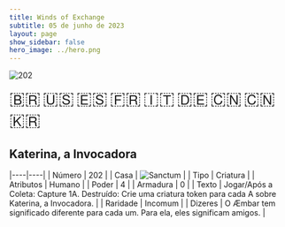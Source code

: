 ```yaml
---
title: Winds of Exchange
subtitle: 05 de junho de 2023
layout: page
show_sidebar: false
hero_image: ../hero.png
---
```


![202](https://mastervault-storage-prod.s3.amazonaws.com/media/card_front/pt/600_202_baf338dd8302_pt.png)

<span title="Português" style="font-size: 32px;cursor: pointer;" onclick="javascript:document.querySelector('img[alt=\'202\']').src=document.querySelector('img[alt=\'202\']').src.replace(/card_front\/[^/]+/, 'card_front/pt').replace(/_[^/.0-9]+\.png/, '_pt.png')">🇧🇷</span>
<span title="English" style="font-size: 32px;cursor: pointer;" onclick="javascript:document.querySelector('img[alt=\'202\']').src=document.querySelector('img[alt=\'202\']').src.replace(/card_front\/[^/]+/, 'card_front/en').replace(/_[^/.0-9]+\.png/, '_en.png')">🇺🇸</span>
<span title="Español" style="font-size: 32px;cursor: pointer;" onclick="javascript:document.querySelector('img[alt=\'202\']').src=document.querySelector('img[alt=\'202\']').src.replace(/card_front\/[^/]+/, 'card_front/es').replace(/_[^/.0-9]+\.png/, '_es.png')">🇪🇸</span>
<span title="Français" style="font-size: 32px;cursor: pointer;" onclick="javascript:document.querySelector('img[alt=\'202\']').src=document.querySelector('img[alt=\'202\']').src.replace(/card_front\/[^/]+/, 'card_front/fr').replace(/_[^/.0-9]+\.png/, '_fr.png')">🇫🇷</span>
<span title="Italiano" style="font-size: 32px;cursor: pointer;" onclick="javascript:document.querySelector('img[alt=\'202\']').src=document.querySelector('img[alt=\'202\']').src.replace(/card_front\/[^/]+/, 'card_front/it').replace(/_[^/.0-9]+\.png/, '_it.png')">🇮🇹</span>
<span title="Deutsche" style="font-size: 32px;cursor: pointer;" onclick="javascript:document.querySelector('img[alt=\'202\']').src=document.querySelector('img[alt=\'202\']').src.replace(/card_front\/[^/]+/, 'card_front/de').replace(/_[^/.0-9]+\.png/, '_de.png')">🇩🇪</span>
<span title="简体中文" style="font-size: 32px;cursor: pointer;" onclick="javascript:document.querySelector('img[alt=\'202\']').src=document.querySelector('img[alt=\'202\']').src.replace(/card_front\/[^/]+/, 'card_front/zh-hans').replace(/_[^/.0-9]+\.png/, '_zh-hans.png')">🇨🇳</span>
<span title="繁體中文" style="font-size: 32px;cursor: pointer;" onclick="javascript:document.querySelector('img[alt=\'202\']').src=document.querySelector('img[alt=\'202\']').src.replace(/card_front\/[^/]+/, 'card_front/zh-hant').replace(/_[^/.0-9]+\.png/, '_zh-hant.png')">🇨🇳</span>
<span title="한국어" style="font-size: 32px;cursor: pointer;" onclick="javascript:document.querySelector('img[alt=\'202\']').src=document.querySelector('img[alt=\'202\']').src.replace(/card_front\/[^/]+/, 'card_front/ko').replace(/_[^/.0-9]+\.png/, '_ko.png')">🇰🇷</span>

## Katerina, a Invocadora

|----|----|
| Número | 202 |
| Casa | ![Sanctum](https://archonarcana.com/images/thumb/c/c7/Sanctum.png/22px-Sanctum.png "Santuário") |
| Tipo | Criatura |
| Atributos | Humano |
| Poder | 4 |
| Armadura | 0 |
| Texto | Jogar/Após a Coleta: Capture 1A. Destruído: Crie uma criatura token para cada A sobre Katerina, a Invocadora. |
| Raridade | Incomum |
| Dizeres | O Æmbar tem significado diferente para cada um. Para ela, eles significam amigos. |
